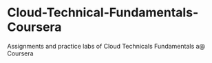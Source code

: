 # Cloud-Technical-Fundamentals-Coursera
Assignments and practice labs of Cloud Technicals Fundamentals a@ Coursera
